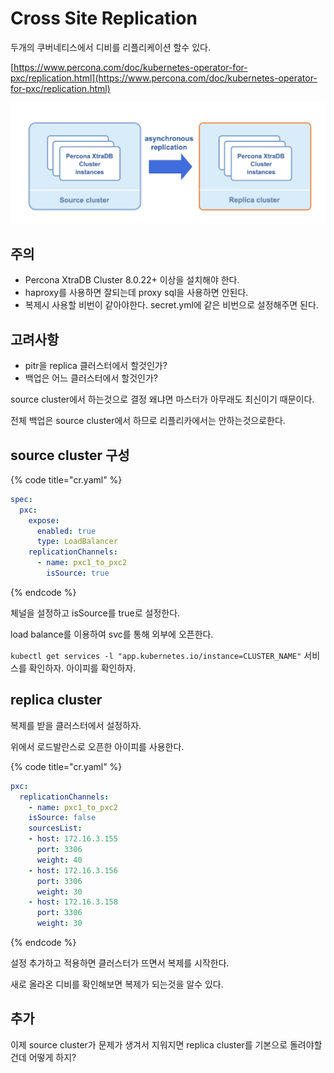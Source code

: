 # Cross Site Replication

두개의 쿠버네티스에서 디비를 리플리케이션 할수 있다.

[https://www.percona.com/doc/kubernetes-operator-for-pxc/replication.html](https://www.percona.com/doc/kubernetes-operator-for-pxc/replication.html)

![](../../.gitbook/assets/2021-08-22-23-54-23.png)

## 주의

* Percona XtraDB Cluster 8.0.22+ 이상을 설치해야 한다.
* haproxy를 사용하면 잘되는데 proxy sql을 사용하면 안된다.
* 복제시 사용할 비번이 같아야한다. secret.yml에 같은 비번으로 설정해주면 된다.

## 고려사항

* pitr을 replica 클러스터에서 할것인가?
* 백업은 어느 클러스터에서 할것인가?

source cluster에서 하는것으로 결정 왜냐면 마스터가 아무래도 최신이기 때문이다.

전체 백업은 source cluster에서 하므로 리플리카에서는 안하는것으로한다.

## source cluster 구성

{% code title="cr.yaml" %}
```yaml
spec:
  pxc:
    expose:
      enabled: true
      type: LoadBalancer
    replicationChannels:
      - name: pxc1_to_pxc2
        isSource: true
```
{% endcode %}

체널을 설정하고 isSource를 true로 설정한다.

load balance를 이용하여 svc를 통해 외부에 오픈한다.

`kubectl get services -l "app.kubernetes.io/instance=CLUSTER_NAME"` 서비스를 확인하자. 아이피를 확인하자.

## replica cluster

복제를 받을 클러스터에서 설정하자.

위에서 로드발란스로 오픈한 아이피를 사용한다.

{% code title="cr.yaml" %}
```yaml
pxc:
  replicationChannels:
    - name: pxc1_to_pxc2
    isSource: false
    sourcesList:
    - host: 172.16.3.155
      port: 3306
      weight: 40
    - host: 172.16.3.156
      port: 3306
      weight: 30
    - host: 172.16.3.158
      port: 3306
      weight: 30
```
{% endcode %}

설정 추가하고 적용하면 클러스터가 뜨면서 복제를 시작한다.

새로 올라온 디비를 확인해보면 복제가 되는것을 알수 있다.

## 추가

이제 source cluster가 문제가 생겨서 지워지면 replica cluster를 기본으로 돌려야할건데 어떻게 하지?

